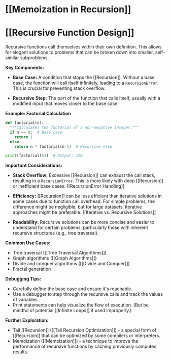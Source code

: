 # [[Memoization in Recursion]]
# [[Recursive Function Design]] 
Recursive functions call themselves within their own definition.  This allows for elegant solutions to problems that can be broken down into smaller, self-similar subproblems.

**Key Components:**

* **Base Case:**  A condition that stops the [[Recursion]].  Without a base case, the function will call itself infinitely, leading to a `RecursionError`.  This is crucial for preventing stack overflow.

* **Recursive Step:** The part of the function that calls itself, usually with a modified input that moves closer to the base case.

**Example: Factorial Calculation**

```python
def factorial(n):
  """Calculates the factorial of a non-negative integer."""
  if n == 0:  # Base case
    return 1
  else:
    return n * factorial(n-1)  # Recursive step

print(factorial(5))  # Output: 120
```

**Important Considerations:**

* **Stack Overflow:**  Excessive [[Recursion]] can exhaust the call stack, resulting in a `RecursionError`.  This is more likely with deep [[Recursion]] or inefficient base cases. [[RecursionError Handling]]

* **Efficiency:** [[Recursion]] can be less efficient than iterative solutions in some cases due to function call overhead.  For simple problems, the difference might be negligible, but for large datasets, iterative approaches might be preferable. [[Iterative vs. Recursive Solutions]]

* **Readability:** Recursive solutions can be more concise and easier to understand for certain problems, particularly those with inherent recursive structures (e.g., tree traversal).


**Common Use Cases:**

* Tree traversal ([[Tree Traversal Algorithms]])
* Graph algorithms ([[Graph Algorithms]])
* Divide and conquer algorithms ([[Divide and Conquer]])
* Fractal generation


**Debugging Tips:**

* Carefully define the base case and ensure it's reachable.
* Use a debugger to step through the recursive calls and track the values of variables.
* Print statements can help visualize the flow of execution.  (But be mindful of potential [[Infinite Loops]] if used improperly.)


**Further Exploration:**

* Tail [[Recursion]] ([[Tail Recursion Optimization]]) - a special form of [[Recursion]] that can be optimized by some compilers or interpreters.
* Memoization ([[Memoization]]) - a technique to improve the performance of recursive functions by caching previously computed results.

